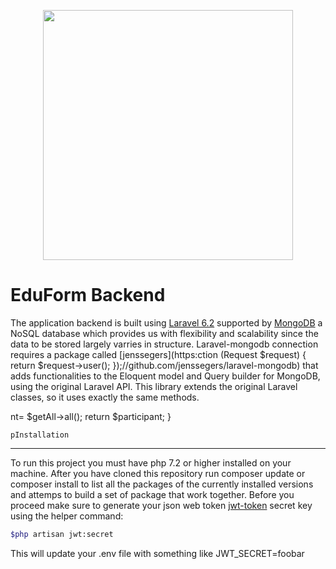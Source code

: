 <p align="center"><img src="https://res.cloudinary.com/dtfbvvkyp/image/upload/v1566331377/laravel-logolockup-cmyk-red.svg" width="400"></p>

EduForm Backend
==================

The application backend is built using [Laravel 6.2](https://laravel.com/docs/6.x/installation) supported by [MongoDB](https://docs.mongodb.com/manual/tutorial/getting-started/) a NoSQL database which provides us with flexibility and scalability since the data to be stored largely varries in structure. Laravel-mongodb connection requires a package called [jenssegers](https:ction (Request $request) {
    return $request->user();
});//github.com/jenssegers/laravel-mongodb) that adds functionalities to the Eloquent model and Query builder for MongoDB, using the original Laravel API. This library extends the original Laravel classes, so it uses exactly the same methods.

nt= $getAll->all();
        return $participant;
    }

    pInstallation
------------

To run this project you must have php 7.2 or higher installed on your machine.
After you have cloned this repository run composer update or composer install to list all the packages of the currently installed versions and attemps to build a set of package that work together.
Before you proceed make sure to generate your json web token [jwt-token](https://jwt-auth.readthedocs.io/en/docs/laravel-installation/) secret key using the helper command:

```bash
$php artisan jwt:secret
```

This will update your .env file with something like JWT_SECRET=foobar
